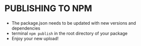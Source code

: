 # PUBLISHING TO NPM

###

- The package.json needs to be updated with new versions and dependencies
- terminal `npm publish` in the root directory of your package
- Enjoy your new upload!
